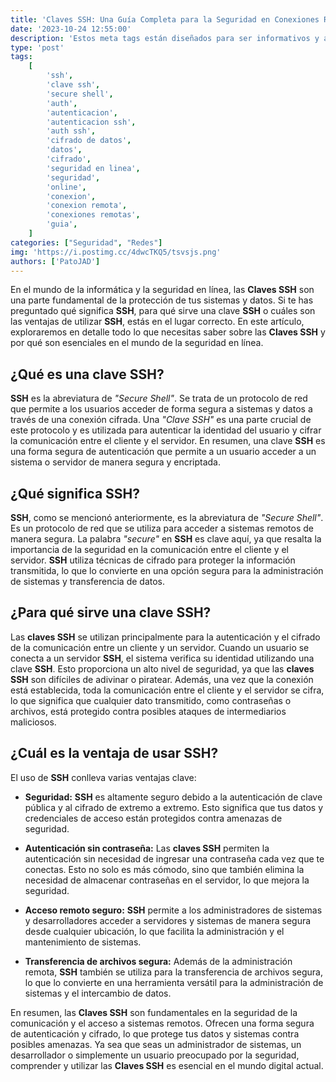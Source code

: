 ```yaml
---
title: 'Claves SSH: Una Guía Completa para la Seguridad en Conexiones Remotas'
date: '2023-10-24 12:55:00'
description: 'Estos meta tags están diseñados para ser informativos y atractivos desde el punto de vista del SEO. Asegúrate de integrarlos en la estructura de tu página web de manera adecuada, y contribuirán a una mejor visibilidad y clasificación en los motores de búsqueda.'
type: 'post'
tags:
    [
        'ssh',
        'clave ssh',
        'secure shell',
        'auth',
        'autenticacion',
        'autenticacion ssh',
        'auth ssh',
        'cifrado de datos',
        'datos',
        'cifrado',
        'seguridad en linea',
        'seguridad',
        'online',
        'conexion',
        'conexion remota',
        'conexiones remotas',
        'guia',
    ]
categories: ["Seguridad", "Redes"]
img: 'https://i.postimg.cc/4dwcTKQ5/tsvsjs.png'
authors: ['PatoJAD']
---
```


En el mundo de la informática y la seguridad en línea, las **Claves SSH** son una parte fundamental de la protección de tus sistemas y datos. Si te has preguntado qué significa **SSH**, para qué sirve una clave **SSH** o cuáles son las ventajas de utilizar **SSH**, estás en el lugar correcto. En este artículo, exploraremos en detalle todo lo que necesitas saber sobre las **Claves SSH** y por qué son esenciales en el mundo de la seguridad en línea.

## ¿Qué es una clave SSH?

**SSH** es la abreviatura de *"Secure Shell"*. Se trata de un protocolo de red que permite a los usuarios acceder de forma segura a sistemas y datos a través de una conexión cifrada. Una *"Clave SSH"* es una parte crucial de este protocolo y es utilizada para autenticar la identidad del usuario y cifrar la comunicación entre el cliente y el servidor. En resumen, una clave **SSH** es una forma segura de autenticación que permite a un usuario acceder a un sistema o servidor de manera segura y encriptada.

## ¿Qué significa SSH?

**SSH**, como se mencionó anteriormente, es la abreviatura de *"Secure Shell"*. Es un protocolo de red que se utiliza para acceder a sistemas remotos de manera segura. La palabra *"secure"* en **SSH** es clave aquí, ya que resalta la importancia de la seguridad en la comunicación entre el cliente y el servidor. **SSH** utiliza técnicas de cifrado para proteger la información transmitida, lo que lo convierte en una opción segura para la administración de sistemas y transferencia de datos.

## ¿Para qué sirve una clave SSH?

Las **claves SSH** se utilizan principalmente para la autenticación y el cifrado de la comunicación entre un cliente y un servidor. Cuando un usuario se conecta a un servidor **SSH**, el sistema verifica su identidad utilizando una clave **SSH**. Esto proporciona un alto nivel de seguridad, ya que las **claves SSH** son difíciles de adivinar o piratear. Además, una vez que la conexión está establecida, toda la comunicación entre el cliente y el servidor se cifra, lo que significa que cualquier dato transmitido, como contraseñas o archivos, está protegido contra posibles ataques de intermediarios maliciosos.

## ¿Cuál es la ventaja de usar SSH?

El uso de **SSH** conlleva varias ventajas clave:

* **Seguridad:** **SSH** es altamente seguro debido a la autenticación de clave pública y al cifrado de extremo a extremo. Esto significa que tus datos y credenciales de acceso están protegidos contra amenazas de seguridad.

* **Autenticación sin contraseña:** Las **claves SSH** permiten la autenticación sin necesidad de ingresar una contraseña cada vez que te conectas. Esto no solo es más cómodo, sino que también elimina la necesidad de almacenar contraseñas en el servidor, lo que mejora la seguridad.

* **Acceso remoto seguro:** **SSH** permite a los administradores de sistemas y desarrolladores acceder a servidores y sistemas de manera segura desde cualquier ubicación, lo que facilita la administración y el mantenimiento de sistemas.

* **Transferencia de archivos segura:** Además de la administración remota, **SSH** también se utiliza para la transferencia de archivos segura, lo que lo convierte en una herramienta versátil para la administración de sistemas y el intercambio de datos.

En resumen, las **Claves SSH** son fundamentales en la seguridad de la comunicación y el acceso a sistemas remotos. Ofrecen una forma segura de autenticación y cifrado, lo que protege tus datos y sistemas contra posibles amenazas. Ya sea que seas un administrador de sistemas, un desarrollador o simplemente un usuario preocupado por la seguridad, comprender y utilizar las **Claves SSH** es esencial en el mundo digital actual.